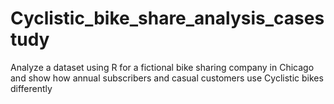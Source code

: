 # Cyclistic_bike_share_analysis_casestudy
Analyze a dataset using R for a fictional bike sharing company in Chicago and show how annual subscribers and casual customers use Cyclistic bikes differently
